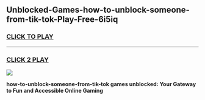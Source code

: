 
## Unblocked-Games-how-to-unblock-someone-from-tik-tok-Play-Free-6i5iq
<h3>
<a href="https://premium76.site?title=how-to-unblock-someone-from-tik-tok&ref=18A1">CLICK TO PLAY</a></h3>
<hr>

<h3>
<a href="https://premium76.site?title=how-to-unblock-someone-from-tik-tok&ref=18A1">CLICK 2 PLAY</a>
  
</h3>

<a href="https://premium76.site?title=how-to-unblock-someone-from-tik-tok&ref=18A1"><img src="https://clearcache.store/games.png"></a>


**how-to-unblock-someone-from-tik-tok games unblocked: Your Gateway to Fun and Accessible Online Gaming**
